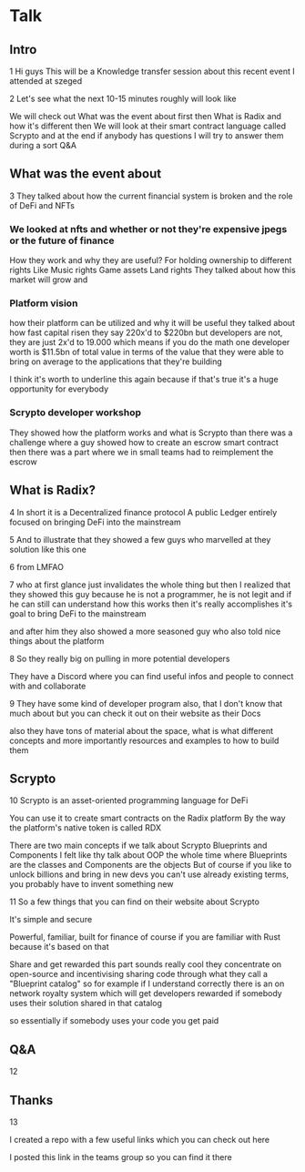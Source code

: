 # Talk

## Intro

1
Hi guys
This will be a Knowledge transfer session
about this recent event I attended at szeged

2
Let's see what the next 10-15 minutes roughly will look like

We will check out
What was the event about first
then
What is Radix and how it's different
then
We will look at their smart contract language called Scrypto
and at the end if anybody has questions I will try to answer them
during a sort Q&A



## What was the event about

3
They talked about how the current financial system is broken
and the role of DeFi and NFTs

### We looked at nfts and whether or not they're expensive jpegs or the future of finance

How they work and why they are useful?
For holding ownership to different rights
Like
Music rights
Game assets
Land rights
They talked about how this market will grow
and

### Platform vision

how their platform can be utilized and why it will be useful
they talked about how fast capital risen
they say 220x'd to $220bn
but
developers are not, they are just 2x'd to 19.000
which means if you do the math
one developer worth is $11.5bn of total value
in terms of the value that they were able to bring on average
to the applications that they're building

I think it's worth to underline this again
because if that's true
it's a huge opportunity for everybody

### Scrypto developer workshop

They showed how the platform works and what is Scrypto
than there was a challenge where a guy showed how to create an escrow smart contract
then there was a part where we in small teams had to reimplement the escrow



## What is Radix?

4
In short it is a Decentralized finance protocol
A public Ledger entirely focused on bringing DeFi into the mainstream

5
And to illustrate that they showed a few guys who marvelled at they solution
like this one

6
from LMFAO

7
who at first glance just invalidates the whole thing
but then I realized that they showed this guy because
he is not a programmer, he is not legit
and if he can still can understand how this works
then it's really accomplishes it's goal to bring DeFi to the mainstream

and after him they also showed a more seasoned guy who also
told nice things about the platform

8
So they really big on pulling in more potential developers

They have a Discord
where you can find useful infos and
people to connect with and collaborate

9
They have some kind of developer program also, that I don't know that much about
but you can check it out on their website
as their Docs

also
they have tons of material about the space, what is what
different concepts
and more importantly resources and examples to how to build them



## Scrypto

10
Scrypto is an asset-oriented programming language for DeFi

You can use it to create smart contracts on the Radix platform
By the way
the platform's native token is called RDX

There are two main concepts if we talk about Scrypto
Blueprints and Components
I felt like thy talk about OOP the whole time
where Blueprints are the classes
and
Components are the objects
But of course if you like to unlock billions and bring in new devs you
can't use already existing terms, you probably have to invent something new

11
So a few things that you can find on their website about Scrypto

It's simple and secure

Powerful, familiar, built for finance
of course if you are familiar with Rust
because it's based on that

Share and get rewarded
this part sounds really cool
they concentrate on open-source
and incentivising sharing code
through what they call a "Blueprint catalog"
so for example if I understand correctly
there is an on network royalty system
which will get developers rewarded
if somebody uses their solution shared in that catalog

so essentially if somebody uses your code you get paid

## Q&A

12

## Thanks

13

I created a repo with a few useful links
which you can check out here

I posted this link in the teams group so you can find it there
